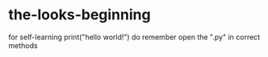 # the-looks-beginning
for self-learning
print("hello world!")
do remember open the ".py" in correct methods
